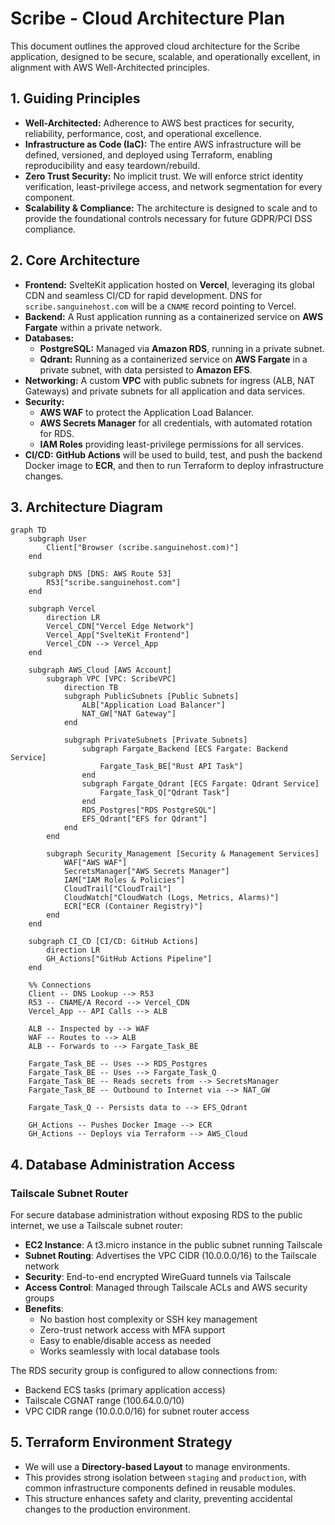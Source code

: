 # Scribe - Cloud Architecture Plan

This document outlines the approved cloud architecture for the Scribe application, designed to be secure, scalable, and operationally excellent, in alignment with AWS Well-Architected principles.

## 1. Guiding Principles

*   **Well-Architected:** Adherence to AWS best practices for security, reliability, performance, cost, and operational excellence.
*   **Infrastructure as Code (IaC):** The entire AWS infrastructure will be defined, versioned, and deployed using Terraform, enabling reproducibility and easy teardown/rebuild.
*   **Zero Trust Security:** No implicit trust. We will enforce strict identity verification, least-privilege access, and network segmentation for every component.
*   **Scalability & Compliance:** The architecture is designed to scale and to provide the foundational controls necessary for future GDPR/PCI DSS compliance.

## 2. Core Architecture

*   **Frontend:** SvelteKit application hosted on **Vercel**, leveraging its global CDN and seamless CI/CD for rapid development. DNS for `scribe.sanguinehost.com` will be a `CNAME` record pointing to Vercel.
*   **Backend:** A Rust application running as a containerized service on **AWS Fargate** within a private network.
*   **Databases:**
    *   **PostgreSQL:** Managed via **Amazon RDS**, running in a private subnet.
    *   **Qdrant:** Running as a containerized service on **AWS Fargate** in a private subnet, with data persisted to **Amazon EFS**.
*   **Networking:** A custom **VPC** with public subnets for ingress (ALB, NAT Gateways) and private subnets for all application and data services.
*   **Security:**
    *   **AWS WAF** to protect the Application Load Balancer.
    *   **AWS Secrets Manager** for all credentials, with automated rotation for RDS.
    *   **IAM Roles** providing least-privilege permissions for all services.
*   **CI/CD:** **GitHub Actions** will be used to build, test, and push the backend Docker image to **ECR**, and then to run Terraform to deploy infrastructure changes.

## 3. Architecture Diagram

```mermaid
graph TD
    subgraph User
        Client["Browser (scribe.sanguinehost.com)"]
    end

    subgraph DNS [DNS: AWS Route 53]
        R53["scribe.sanguinehost.com"]
    end

    subgraph Vercel
        direction LR
        Vercel_CDN["Vercel Edge Network"]
        Vercel_App["SvelteKit Frontend"]
        Vercel_CDN --> Vercel_App
    end

    subgraph AWS_Cloud [AWS Account]
        subgraph VPC [VPC: ScribeVPC]
            direction TB
            subgraph PublicSubnets [Public Subnets]
                ALB["Application Load Balancer"]
                NAT_GW["NAT Gateway"]
            end

            subgraph PrivateSubnets [Private Subnets]
                subgraph Fargate_Backend [ECS Fargate: Backend Service]
                    Fargate_Task_BE["Rust API Task"]
                end
                subgraph Fargate_Qdrant [ECS Fargate: Qdrant Service]
                    Fargate_Task_Q["Qdrant Task"]
                end
                RDS_Postgres["RDS PostgreSQL"]
                EFS_Qdrant["EFS for Qdrant"]
            end
        end

        subgraph Security_Management [Security & Management Services]
            WAF["AWS WAF"]
            SecretsManager["AWS Secrets Manager"]
            IAM["IAM Roles & Policies"]
            CloudTrail["CloudTrail"]
            CloudWatch["CloudWatch (Logs, Metrics, Alarms)"]
            ECR["ECR (Container Registry)"]
        end
    end

    subgraph CI_CD [CI/CD: GitHub Actions]
        direction LR
        GH_Actions["GitHub Actions Pipeline"]
    end

    %% Connections
    Client -- DNS Lookup --> R53
    R53 -- CNAME/A Record --> Vercel_CDN
    Vercel_App -- API Calls --> ALB

    ALB -- Inspected by --> WAF
    WAF -- Routes to --> ALB
    ALB -- Forwards to --> Fargate_Task_BE

    Fargate_Task_BE -- Uses --> RDS_Postgres
    Fargate_Task_BE -- Uses --> Fargate_Task_Q
    Fargate_Task_BE -- Reads secrets from --> SecretsManager
    Fargate_Task_BE -- Outbound to Internet via --> NAT_GW

    Fargate_Task_Q -- Persists data to --> EFS_Qdrant

    GH_Actions -- Pushes Docker Image --> ECR
    GH_Actions -- Deploys via Terraform --> AWS_Cloud
```

## 4. Database Administration Access

### Tailscale Subnet Router
For secure database administration without exposing RDS to the public internet, we use a Tailscale subnet router:

*   **EC2 Instance**: A t3.micro instance in the public subnet running Tailscale
*   **Subnet Routing**: Advertises the VPC CIDR (10.0.0.0/16) to the Tailscale network
*   **Security**: End-to-end encrypted WireGuard tunnels via Tailscale
*   **Access Control**: Managed through Tailscale ACLs and AWS security groups
*   **Benefits**: 
    *   No bastion host complexity or SSH key management
    *   Zero-trust network access with MFA support
    *   Easy to enable/disable access as needed
    *   Works seamlessly with local database tools

The RDS security group is configured to allow connections from:
*   Backend ECS tasks (primary application access)
*   Tailscale CGNAT range (100.64.0.0/10)
*   VPC CIDR range (10.0.0.0/16) for subnet router access

## 5. Terraform Environment Strategy

*   We will use a **Directory-based Layout** to manage environments.
*   This provides strong isolation between `staging` and `production`, with common infrastructure components defined in reusable modules.
*   This structure enhances safety and clarity, preventing accidental changes to the production environment.